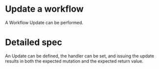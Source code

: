 # Update a workflow

A Workflow Update can be performed.

# Detailed spec

An Update can be defined, the handler can be set, and issuing the update results in both the expected mutation and the expected return value.
